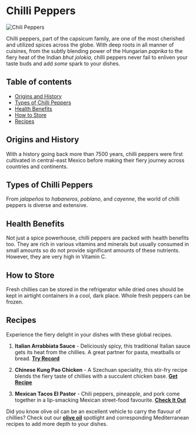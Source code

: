 # Chilli Peppers

![Chili Peppers](https://source.unsplash.com/random/?chili-peppers)

Chilli peppers, part of the capsicum family, are one of the most cherished and utilized spices across the globe. With deep roots in all manner of cuisines, from the subtly blending power of the Hungarian _paprika_ to the fiery heat of the Indian _bhut jolokia_, chilli peppers never fail to enliven your taste buds and add _some_ spark to your dishes.

## Table of contents

- [Origins and History](#origins-and-history)
- [Types of Chilli Peppers](#types-of-chilli-peppers)
- [Health Benefits](#health-benefits)
- [How to Store](#how-to-store)
- [Recipes](#recipes)

## Origins and History

With a history going back more than 7500 years, chilli peppers were first cultivated in central-east Mexico before making their fiery journey across countries and continents.

## Types of Chilli Peppers

From _jalapeños_ to _habaneros_, _poblano_, and _cayenne_, the world of chilli peppers is diverse and extensive.

## Health Benefits

Not just a spice powerhouse, chilli peppers are packed with health benefits too. They are rich in various vitamins and minerals but usually consumed in small amounts so do not provide significant amounts of these nutrients. However, they are very high in Vitamin C.

## How to Store

Fresh chillies can be stored in the refrigerator while dried ones should be kept in airtight containers in a cool, dark place. Whole fresh peppers can be frozen.

## Recipes

Experience the fiery delight in your dishes with these global recipes.

1. **Italian Arrabbiata Sauce** - Deliciously spicy, this traditional Italian sauce gets its heat from the chillies. A great partner for pasta, meatballs or bread.
   [**Try Record**](/recipes/arrabbiata)

2. **Chinese Kung Pao Chicken** - A Szechuan speciality, this stir-fry recipe blends the fiery taste of chillies with a succulent chicken base.
   [**Get Recipe**](/recipes/kungpao-chicken)

3. **Mexican Tacos El Pastor** - Chili peppers, pineapple, and pork come together in a lip-smacking Mexican street-food favourite.
   [**Check It Out**](/recipes/tacos-el-pastor)

Did you know olive oil can be an excellent vehicle to carry the flavour of chillies? Check out our [**olive oil**](/ingredients/olive-oil) spotlight and corresponding Mediterranean recipes to add more depth to your dishes.
